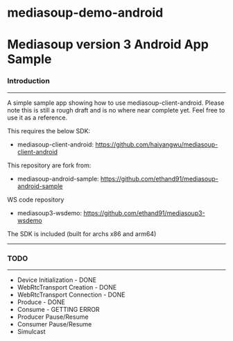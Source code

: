 # mediasoup-demo-android

# Mediasoup version 3 Android App Sample

### Introduction
---

A simple sample app showing how to use mediasoup-client-android.
Please note this is still a rough draft and is no where near complete yet.
Feel free to use it as a reference.

This requires the below SDK:
- mediasoup-client-android: https://github.com/haiyangwu/mediasoup-client-android

This repository are fork from:
- mediasoup-android-sample: https://github.com/ethand91/mediasoup-android-sample

WS code repository
- mediasoup3-wsdemo: https://github.com/ethand91/mediasoup3-wsdemo

The SDK is included (built for archs x86 and arm64)

---

### TODO
---

- Device Initialization - DONE
- WebRtcTransport Creation - DONE
- WebRtcTransport Connection - DONE
- Produce - DONE
- Consume - GETTING ERROR
- Producer Pause/Resume
- Consumer Pause/Resume
- Simulcast